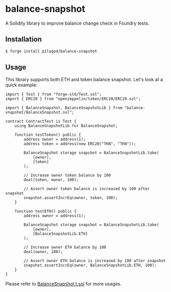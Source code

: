 # balance-snapshot

A Solidity library to improve balance change check in Foundry tests.

## Installation

```bash
$ forge install pilagod/balance-snapshot
```

## Usage

This library supports both ETH and token balance snapshot. Let's look at a quick example:

```solidity
import { Test } from "forge-std/Test.sol";
import { ERC20 } from "openzeppelin/token/ERC20/ERC20.sol";

import { BalanceSnapshot, BalanceSnapshotLib } from "balance-snapshot/BalanceSnapshot.sol";

contract ContractTest is Test {
    using BalanceSnapshotLib for BalanceSnapshot;

    function testToken() public {
        address owner = address(1);
        address token = address(new ERC20("TKN", "TKN"));

        BalanceSnapshot storage snapshot = BalanceSnapshotLib.take(
            [owner],
            [token]
        );

        // Increase owner token balance by 100
        deal(token, owner, 100);

        // Assert owner token balance is increased by 100 after snapshot
        snapshot.assertIncrEq(owner, token, 100);
    }

    function testETH() public {
        address owner = address(1);

        BalanceSnapshot storage snapshot = BalanceSnapshotLib.take(
            [owner],
            [BalanceSnapshotLib.ETH]
        );

        // Increase owner ETH balance by 100
        deal(owner, 100);

        // Assert owner ETH balance is increased by 100 after snapshot
        snapshot.assertIncrEq(owner, BalanceSnapshotLib.ETH, 100);
    }
}
```

Please refer to [BalanceSnapshot.t.sol](https://github.com/pilagod/balance-snapshot/blob/main/test/BalanceSnapshot.t.sol) for more usages.

